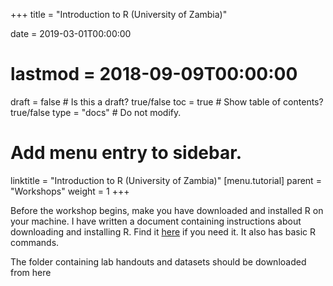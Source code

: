 +++
title = "Introduction to R (University of Zambia)"

date = 2019-03-01T00:00:00
# lastmod = 2018-09-09T00:00:00

draft = false  # Is this a draft? true/false
toc = true  # Show table of contents? true/false
type = "docs"  # Do not modify.

# Add menu entry to sidebar.
linktitle = "Introduction to R (University of Zambia)"
[menu.tutorial]
  parent = "Workshops"
  weight = 1
+++

Before the workshop begins, make you have downloaded and installed R on your machine. I have written a document containing instructions about downloading and installing R. Find it [here](https://simonajsimona.com/R-Studio_Environment.pdf) if you need it. It also has basic R commands.  

The folder containing lab handouts and datasets should be downloaded from here

